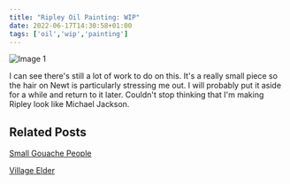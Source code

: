 ```yaml
---
title: "Ripley Oil Painting: WIP"
date: 2022-06-17T14:30:58+01:00
tags: ['oil','wip','painting']
---
```


![Image 1](/2022-06-17-ripley-painting/ripley-newt-oil-painting-colour.png)

I can see there's still a lot of work to do on this. It's a really small piece so the hair on Newt is particularly stressing me out. I will probably put it aside for a while and return to it later. Couldn't stop thinking that I'm making Ripley look like Michael Jackson.


## Related Posts

[Small Gouache People](/posts/2023-02-18-small-gouache-people/)

[Village Elder](/posts/2022-03-12-village-elder/)
